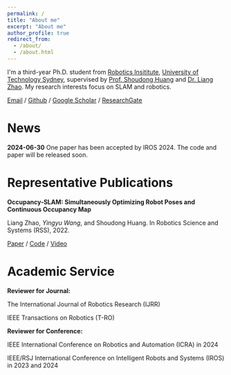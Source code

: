 ```yaml
---
permalink: /
title: "About me"
excerpt: "About me"
author_profile: true
redirect_from: 
  - /about/
  - /about.html
---
```


I'm a third-year Ph.D. student from [Robotics Insititute](https://www.uts.edu.au/research/robotics-institute), [University of Technology Sydney](https://www.uts.edu.au/), supervised by [Prof. Shoudong Huang](https://profiles.uts.edu.au/Shoudong.Huang/) and [Dr. Liang Zhao](https://profiles.uts.edu.au/Liang.Zhao/). My research interests focus on SLAM and robotics.

[Email](mailto:Yingyu.Wang-1@student.uts.edu.au) / [Github](https://github.com/WANGYINGYU?tab=projects) / [Google Scholar](https://scholar.google.com/citations?user=LgeJ4P0AAAAJ&hl=en&authuser=1) / [ResearchGate](https://www.researchgate.net/profile/Yingyu-Wang-9)

News
======

**2024-06-30** One paper has been accepted by IROS 2024. The code and paper will be released soon.

Representative Publications
======

**Occupancy-SLAM: Simultaneously Optimizing Robot Poses and Continuous Occupancy Map**

Liang Zhao, *Yingyu Wang*, and Shoudong Huang. In Robotics Science and Systems (RSS), 2022.

[Paper](https://www.roboticsproceedings.org/rss18/p003.pdf) / [Code](https://github.com/WANGYINGYU/Occupancy-SLAM) / [Video](https://www.youtube.com/watch?v=4oLyVEUC4iY) 

Academic Service
======

$\textbf{Reviewer for Journal:}$ 

The International Journal of Robotics Research (IJRR) 

IEEE Transactions on Robotics (T-RO)

$\textbf{Reviewer for Conference:}$​ 

IEEE International Conference on Robotics and Automation (ICRA) in 2024 

IEEE/RSJ International Conference on Intelligent Robots and Systems (IROS) in 2023 and 2024

